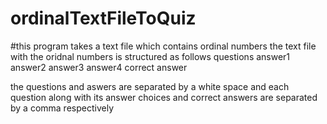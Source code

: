 # ordinalTextFileToQuiz
#this program takes a text file which contains ordinal numbers
the text file with the oridnal numbers is structured as follows
questions
answer1
answer2
answer3
answer4
correct answer

the questions and aswers are separated by a white space
and each question along with its answer choices and correct answers are separated by a comma respectively

